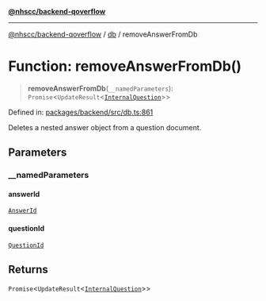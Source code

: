 [**@nhscc/backend-qoverflow**](../../README.md)

***

[@nhscc/backend-qoverflow](../../README.md) / [db](../README.md) / removeAnswerFromDb

# Function: removeAnswerFromDb()

> **removeAnswerFromDb**(`__namedParameters`): `Promise`\<`UpdateResult`\<[`InternalQuestion`](../type-aliases/InternalQuestion.md)\>\>

Defined in: [packages/backend/src/db.ts:861](https://github.com/nhscc/qoverflow.api.hscc.bdpa.org/blob/f5ce596891ef5639d9d2800df6d35c0e862108c3/packages/backend/src/db.ts#L861)

Deletes a nested answer object from a question document.

## Parameters

### \_\_namedParameters

#### answerId

[`AnswerId`](../interfaces/AnswerId.md)

#### questionId

[`QuestionId`](../interfaces/QuestionId.md)

## Returns

`Promise`\<`UpdateResult`\<[`InternalQuestion`](../type-aliases/InternalQuestion.md)\>\>
